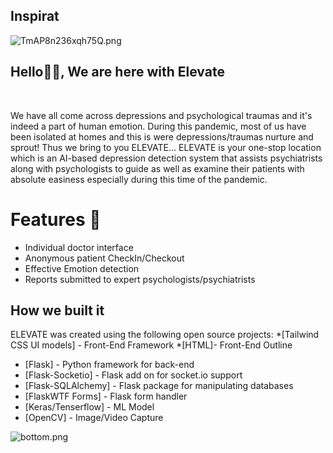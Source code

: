 ## Inspirat
![TmAP8n236xqh75Q.png](https://i.loli.net/2020/07/13/OiwrC2KRZNPA9cJ.png)
### <h2>Hello🙏🏻, We are here with Elevate
  </br>



We have all come across depressions and psychological traumas and it's indeed a part of human emotion. During this pandemic, most of us have been isolated at homes and this is were depressions/traumas nurture and sprout! Thus we bring to you ELEVATE...
ELEVATE is your one-stop location which is an AI-based depression detection system that assists psychiatrists along with psychologists to guide as well as examine their patients with absolute easiness especially during this time of the pandemic.

# Features :raised_hands:
  - Individual doctor interface
  - Anonymous patient CheckIn/Checkout
  - Effective Emotion detection
  - Reports submitted to expert psychologists/psychiatrists

## How we built it

ELEVATE was created using the following open source projects:
*[Tailwind CSS UI models] - Front-End Framework
*[HTML]- Front-End Outline
* [Flask]                     - Python framework for back-end
* [Flask-Socketio]            - Flask add on for socket.io support
* [Flask-SQLAlchemy]          - Flask package for manipulating databases
* [FlaskWTF Forms]            - Flask form handler
* [Keras/Tenserflow]   - ML Model
* [OpenCV]             - Image/Video Capture


![bottom.png](https://i.loli.net/2020/07/12/b3grZD6LFseGuUP.png)
